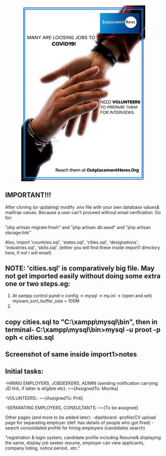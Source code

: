 <p align="center"><img src="https://github.com/Monika171/OutplacementHeroes/blob/master/public/profile_pic/oph.jpeg" width="400"></p>



## IMPORTANT!!!

After cloning (or updating) modify .env file with your own database values& mailtrap values. Because a user can't proceed without email verification. Go for:

"php artisan migrate:fresh" and
"php artisan db:seed" and
"php artisan storage:link"

Also, import 'countries.sql', 'states.sql', 'cities.sql', 'designations', 'industries.sql', 'skills.sql'.
(either you will find these inside import1 directory here, if not I will email)

NOTE: 'cities.sql' is comparatively big file. May not get imported easily without doing some extra one or two steps.eg:
-----------------
1) At
xampp control panel-> config -> mysql -> my.ini -> (open and set)
myisam_sort_buffer_size = 100M
2)
copy cities.sql to "C:\xampp\mysql\bin", then in terminal-
C:\xampp\mysql\bin>mysql -u proot -p oph < cities.sql
-------------------
Screenshot of same inside import1>notes
-------------------

## Initial tasks:
-HIRING EMPLOYERS, JOBSEEKERS, ADMIN (sending notification carrying JD link, if latter is eligible etc).
~~[AssignedTo: Monika]

-VOLUNTEERS:.
~~[AssignedTo: Priti]

-SEPARATING EMPLOYERS, CONSULTANTS:
~~[To be assigned]


Other pages (and more to be added later):
-dashboard 
-profile/CV upload page for separating employer (def: has details of people who got fired)
-search consolidated profile for hiring employers (candidates search)

"registration & login system, candidate profile including Resume& displaying the same, display job seeker resume, employer can view applicants, company listing, notice period.. etc."

